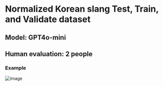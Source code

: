  # Normalized Korean slang Test, Train, and Validate dataset
 ## Model: GPT4o-mini
 ## Human evaluation: 2 people 
 

### Example
![image](https://github.com/user-attachments/assets/7a367826-b695-4714-bc93-2458aa6290cc)
